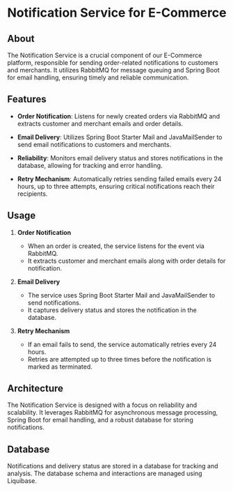 # Notification Service for E-Commerce

## About

The Notification Service is a crucial component of our E-Commerce platform, responsible for sending order-related notifications to customers and merchants. It utilizes RabbitMQ for message queuing and Spring Boot for email handling, ensuring timely and reliable communication.

## Features

- **Order Notification**: Listens for newly created orders via RabbitMQ and extracts customer and merchant emails and order details.

- **Email Delivery**: Utilizes Spring Boot Starter Mail and JavaMailSender to send email notifications to customers and merchants.

- **Reliability**: Monitors email delivery status and stores notifications in the database, allowing for tracking and error handling.

- **Retry Mechanism**: Automatically retries sending failed emails every 24 hours, up to three attempts, ensuring critical notifications reach their recipients.

## Usage

1. **Order Notification**

   - When an order is created, the service listens for the event via RabbitMQ.
   - It extracts customer and merchant emails along with order details for notification.

2. **Email Delivery**

   - The service uses Spring Boot Starter Mail and JavaMailSender to send notifications.
   - It captures delivery status and stores the notification in the database.

3. **Retry Mechanism**

   - If an email fails to send, the service automatically retries every 24 hours.
   - Retries are attempted up to three times before the notification is marked as terminated.

## Architecture

The Notification Service is designed with a focus on reliability and scalability. It leverages RabbitMQ for asynchronous message processing, Spring Boot for email handling, and a robust database for storing notifications.

## Database

Notifications and delivery status are stored in a database for tracking and analysis. The database schema and interactions are managed using Liquibase.

